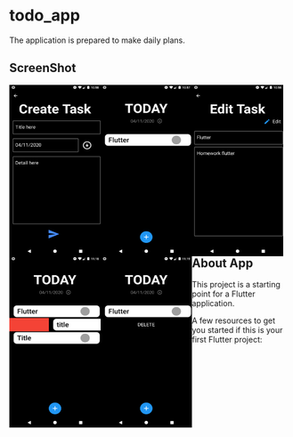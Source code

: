 # todo_app

The application is prepared to make daily plans.

## ScreenShot
<img align = "left" alt="ibrahimatmaca" width="164" height="308" src="screenshot/ss.png"/>
<img align = "left" alt="ibrahimatmaca" width="164" height="308" src="screenshot/ss2.png"/>
<img align = "left" alt="ibrahimatmaca" width="164" height="308" src="screenshot/ss3.png"/>
<img align = "left" alt="ibrahimatmaca" width="164" height="308" src="screenshot/ss4.png"/>
<img align = "left" alt="ibrahimatmaca" width="164" height="308" src="screenshot/ss5.png"/>


<br>

## About App

This project is a starting point for a Flutter application.

A few resources to get you started if this is your first Flutter project:



